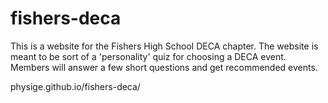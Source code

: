 # fishers-deca
This is a website for the Fishers High School DECA chapter. The website is meant to be sort of a 'personality' quiz for choosing a DECA event. Members will answer a few short questions and get recommended events.

physige.github.io/fishers-deca/
